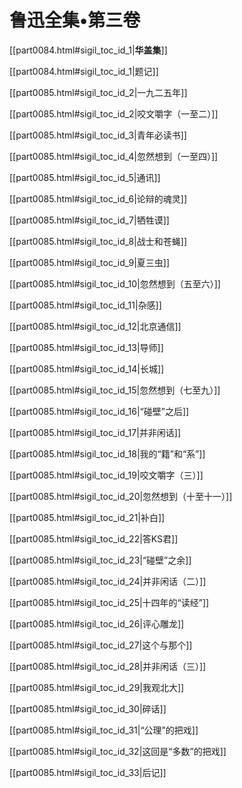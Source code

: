    

# 鲁迅全集•第三卷

[[part0084.html#sigil_toc_id_1\|**华盖集**]]

[[part0084.html#sigil_toc_id_1\|题记]]

[[part0085.html#sigil_toc_id_2\|一九二五年]]

[[part0085.html#sigil_toc_id_2\|咬文嚼字（一至二）]]

[[part0085.html#sigil_toc_id_3\|青年必读书]]

[[part0085.html#sigil_toc_id_4\|忽然想到（一至四）]]

[[part0085.html#sigil_toc_id_5\|通讯]]

[[part0085.html#sigil_toc_id_6\|论辩的魂灵]]

[[part0085.html#sigil_toc_id_7\|牺牲谟]]

[[part0085.html#sigil_toc_id_8\|战士和苍蝇]]

[[part0085.html#sigil_toc_id_9\|夏三虫]]

[[part0085.html#sigil_toc_id_10\|忽然想到（五至六）]]

[[part0085.html#sigil_toc_id_11\|杂感]]

[[part0085.html#sigil_toc_id_12\|北京通信]]

[[part0085.html#sigil_toc_id_13\|导师]]

[[part0085.html#sigil_toc_id_14\|长城]]

[[part0085.html#sigil_toc_id_15\|忽然想到（七至九）]]

[[part0085.html#sigil_toc_id_16\|“碰壁”之后]]

[[part0085.html#sigil_toc_id_17\|并非闲话]]

[[part0085.html#sigil_toc_id_18\|我的“籍”和“系”]]

[[part0085.html#sigil_toc_id_19\|咬文嚼字（三）]]

[[part0085.html#sigil_toc_id_20\|忽然想到（十至十一）]]

[[part0085.html#sigil_toc_id_21\|补白]]

[[part0085.html#sigil_toc_id_22\|答KS君]]

[[part0085.html#sigil_toc_id_23\|“碰壁”之余]]

[[part0085.html#sigil_toc_id_24\|并非闲话（二）]]

[[part0085.html#sigil_toc_id_25\|十四年的“读经”]]

[[part0085.html#sigil_toc_id_26\|评心雕龙]]

[[part0085.html#sigil_toc_id_27\|这个与那个]]

[[part0085.html#sigil_toc_id_28\|并非闲话（三）]]

[[part0085.html#sigil_toc_id_29\|我观北大]]

[[part0085.html#sigil_toc_id_30\|碎话]]

[[part0085.html#sigil_toc_id_31\|“公理”的把戏]]

[[part0085.html#sigil_toc_id_32\|这回是“多数”的把戏]]

[[part0085.html#sigil_toc_id_33\|后记]]